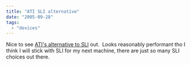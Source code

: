 ```yaml
---
title: "ATI SLI alternative"
date: "2005-09-28"
tags: 
  - "devices"
---
```


Nice to see [ATI's alternative to SLI](http://www.extremetech.com/article2/0,1558,1862932,00.asp?kc=ETRSS02129TX1K0000532) out.  Looks reasonably performant tho I think I will stick with SLI for my next machine, there are just so many SLI choices out there.

